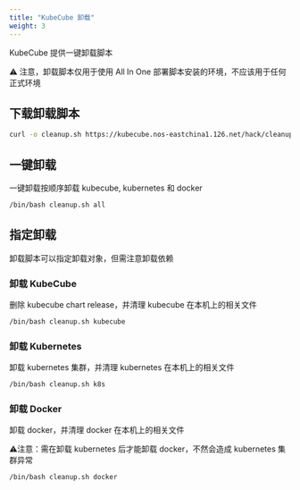 ```yaml
---
title: "KubeCube 卸载"
weight: 3
---
```


KubeCube 提供一键卸载脚本

⚠️ 注意，卸载脚本仅用于使用 All In One 部署脚本安装的环境，不应该用于任何正式环境

## 下载卸载脚本

```bash
curl -o cleanup.sh https://kubecube.nos-eastchina1.126.net/hack/cleanup.sh
```

## 一键卸载
一键卸载按顺序卸载 kubecube, kubernetes 和 docker
```bash
/bin/bash cleanup.sh all
```

## 指定卸载

卸载脚本可以指定卸载对象，但需注意卸载依赖

### 卸载 KubeCube
删除 kubecube chart release，并清理 kubecube 在本机上的相关文件
```bash
/bin/bash cleanup.sh kubecube
```

### 卸载 Kubernetes
卸载 kubernetes 集群，并清理 kubernetes 在本机上的相关文件
```bash
/bin/bash cleanup.sh k8s
```

### 卸载 Docker
卸载 docker，并清理 docker 在本机上的相关文件

⚠️注意：需在卸载 kubernetes 后才能卸载 docker，不然会造成 kubernetes 集群异常
```bash
/bin/bash cleanup.sh docker
```